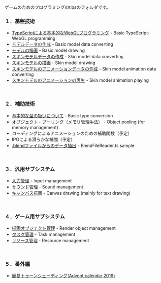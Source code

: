 
ゲームのためのプログラミングのtipsのフォルダです。

### １．基盤技術
- [TypeScriptによる基本的なWebGLプログラミング](./basic_webgl_ts/) - Basic TypeScript-WebGL programming
- [モデルデータの作成](./basic_model_converting/) - Basic model data converting
- [モデルの描画](./basic_model_drawing/) - Basic model drawing
- [スキンモデルデータの作成](./skinning_model_converting/) - Skin model data converting
- [スキンモデルの描画](./skinning_model_drawing/) - Skin model drawing
- [スキンモデルのアニメーションデータの作成](./skin_model_animation_converting/) - Skin model animation data converting
- [スキンモデルのアニメーションの再生](./skin_model_animation_playing/) - Skin model animation playing
<br />

### ２．補助技術
- [基本的な型の扱いについて](./basic_type_conversion/) - Basic type conversion
- [オブジェクト・プーリング（メモリ管理手法）](./object_pooling/) - Object pooling (for memory management)
- コーディングによるアニメーションのための補助関数（予定）
- IPOによる滑らかな補間（予定）
- [.blendファイルからのデータ抽出](./blend_file_reader_sample/) - BlendFileReader.ts sample
<br />

### ３．汎用サブシステム
- [入力管理](./input_management/) - Input management
- [サウンド管理](./sound_management/) - Sound management
- [キャンバス描画](./canvas_drawing/) - Canvas drawing (mainly for text drawing)
<br />

### ４．ゲーム用サブシステム
- [描画オブジェクト管理](./render_object_management/) - Render object management
- [タスク管理](./task_management/) - Task management
- [リソース管理](./resource_management/) - Resource management
<br />

### ５．番外編
- [簡易トゥーンシェーディング(Advent calendar 2016)](./complex_toon_drawing/)
